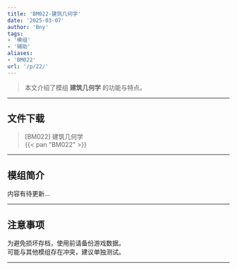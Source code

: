 ```yaml
---
title: 'BM022-建筑几何学'
date: '2025-03-07'
author: 'Bny'
tags:
- '模组'
- '辅助'
aliases:
- 'BM022'
url: '/p/22/'
---
```


> 本文介绍了模组 **建筑几何学** 的功能与特点。

---

## 文件下载

> [BM022] 建筑几何学  
{{< pan "BM022" >}}  

---

## 模组简介

>  
内容有待更新...  

---

## 注意事项

>  
为避免损坏存档，使用前请备份游戏数据。  
可能与其他模组存在冲突，建议单独测试。  

---

